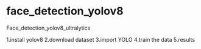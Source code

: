 # face_detection_yolov8
Face_detection_yolov8_ultralytics

1.install yolov8
2.download dataset
3.import YOLO
4.train the data
5.results
